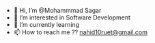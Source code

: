 - 👋 Hi, I’m @Mohammmad Sagar
- 👀 I’m interested in Software Development
- 🌱 I’m currently learning
- 📫 How to reach me ?? nahid10ruet@gmail.com

<!---
NahidHassanSagar/NahidHassanSagar is a ✨ special ✨ repository because its `README.md` (this file) appears on your GitHub profile.
You can click the Preview link to take a look at your changes.
--->
